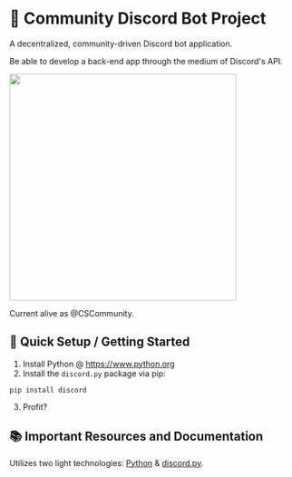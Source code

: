 # 🤖 Community Discord Bot Project

A decentralized, community-driven Discord bot application.

Be able to develop a back-end app through the medium of Discord's API.

<img src="https://github.com/Skyline-College-Computer-Science-Club/.github/blob/main/assets/cscommunity.png" width=400></img>

Current alive as @CSCommunity.

## 🔰 Quick Setup / Getting Started
1) Install Python @ https://www.python.org
2) Install the `discord.py` package via pip:
  
`pip install discord`

3) Profit?
## 📚 Important Resources and Documentation

Utilizes two light technologies: [Python](https://www.python.org) & [discord.py](https://discordpy.readthedocs.io/en/stable/).
